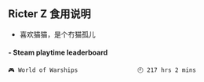 ## Ricter Z 食用说明
- 喜欢猫猫，是个冇猫孤儿

<!-- steam-box start -->
#### - Steam playtime leaderboard
```text
🎮 World of Warships                 🕘 217 hrs 2 mins
```
<!-- Powered by https://github.com/YouEclipse/steam-box . -->
<!-- steam-box end -->
